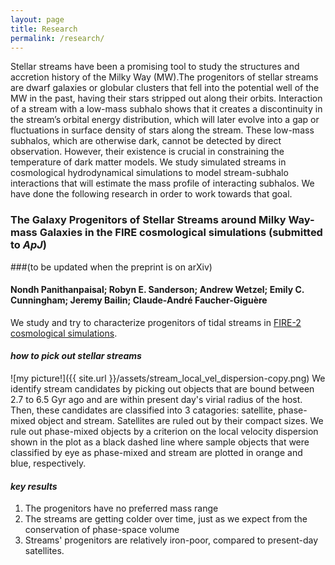 ```yaml
---
layout: page
title: Research
permalink: /research/
---
```

Stellar streams have been a promising tool to study the structures and accretion history of the Milky Way (MW).The progenitors of stellar streams are dwarf galaxies or globular clusters that fell into the potential well of the MW in the past, having their stars stripped out along their orbits. Interaction of a stream with a low-mass subhalo shows that it creates a discontinuity in the stream’s orbital energy distribution, which will later evolve into a gap or fluctuations in surface density of stars along the stream. These low-mass subhalos, which are otherwise dark, cannot be detected by direct observation. However, their existence is crucial in constraining the temperature of dark matter models. We study simulated streams in cosmological hydrodynamical simulations to model stream-subhalo interactions that will estimate the mass profile of interacting subhalos. We have done the following research in order to work towards that goal.

### **The Galaxy Progenitors of Stellar Streams around Milky Way-mass Galaxies in the FIRE cosmological simulations (submitted to *ApJ*)**
###(to be updated when the preprint is on arXiv)
#### Nondh Panithanpaisal; Robyn E. Sanderson; Andrew Wetzel; Emily C. Cunningham; Jeremy Bailin; Claude-André Faucher-Giguère
We study and try to characterize progenitors of tidal streams in [FIRE-2 cosmological simulations](https://ui.adsabs.harvard.edu/abs/2018MNRAS.480..800H/abstract).

#### *how to pick out stellar streams*
![my picture!]({{ site.url }}/assets/stream_local_vel_dispersion-copy.png)
We identify stream candidates by picking out objects that are bound between 2.7 to 6.5 Gyr ago and are within present day's virial radius of the host. Then, these candidates are classified into 3 catagories: satellite, phase-mixed object and stream. Satellites are ruled out by their compact sizes. We rule out phase-mixed objects by a criterion on the local velocity dispersion shown in the plot as a black dashed line where sample objects that were classified by eye as phase-mixed and stream are plotted in orange and blue, respectively.

#### *key results*
1. The progenitors have no preferred mass range
2. The streams are getting colder over time, just as we expect from the conservation of phase-space volume
3. Streams' progenitors are relatively iron-poor, compared to present-day satellites.
